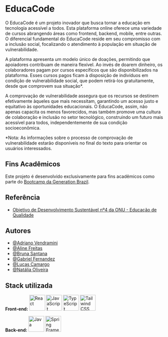 # EducaCode

O EducaCode é um projeto inovador que busca tornar a educação em tecnologia acessível a todos. Esta plataforma online oferece uma variedade de cursos abrangendo áreas como frontend, backend, mobile, entre outras. O diferencial fundamental do EducaCode reside em seu compromisso com a inclusão social, focalizando o atendimento à população em situação de vulnerabilidade.

A plataforma apresenta um modelo único de doações, permitindo que apoiadores contribuam de maneira flexível. Ao invés de doarem dinheiro, os colaboradores pagam por cursos específicos que são disponibilizados na plataforma. Esses cursos pagos ficam à disposição de indivíduos em condição de vulnerabilidade social, que podem retirá-los gratuitamente, desde que comprovem sua situação*.

A comprovação de vulnerabilidade assegura que os recursos se destinem efetivamente àqueles que mais necessitam, garantindo um acesso justo e equitativo às oportunidades educacionais. O EducaCode, assim, não apenas capacita os menos favorecidos, mas também promove uma cultura de colaboração e inclusão no setor tecnológico, construindo um futuro mais acessível para todos, independentemente de sua condição socioeconômica.

*Nota: As informações sobre o processo de comprovação de vulnerabilidade estarão disponíveis no final do texto para orientar os usuários interessados.

## Fins Acadêmicos

Este projeto é desenvolvido exclusivamente para fins acadêmicos como parte do [Bootcamp da Generation Brazil](https://brazil.generation.org/).

## Referência

 - [Objetivo de Desenvolvimento Sustentável nº4 da ONU - Educação de Qualidade ](https://brasil.un.org/pt-br/sdgs/4)

## Autores

- [@Adriano Vendramini](https://github.com/adrivendra)
- [@Aline Freitas](https://github.com/linefs)
- [@Bruna Santana](https://github.com/brunaSaNu)
- [@Gabriel Fernandez](https://github.com/GabrielFernandez26)
- [@Lucas Camargo](https://github.com/camargollucas)
- [@Natália Oliveira](https://github.com/nataliabpo)

## Stack utilizada

**Front-end:**
<img src="https://img.icons8.com/?size=256&id=bzf0DqjXFHIW&format=png" alt="React" width="50">
<img src="https://img.icons8.com/?size=256&id=39853&format=png" alt="JavaScript" width="50">
<img src="https://img.icons8.com/?size=256&id=vMqgHSToxrJR&format=png" alt="TypeScript" width="50">
<img src="https://img.icons8.com/?size=256&id=CIAZz2CYc6Kc&format=png" alt="Tailwind CSS" width="50">

**Back-end:**
<img src="https://img.icons8.com/?size=256&id=2572&format=png" alt="Java" width="50">
<img src="https://img.icons8.com/?size=256&id=90519&format=png" alt="Spring Framework" width="50">
